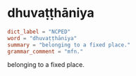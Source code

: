 # dhuvaṭṭhāniya

``` toml
dict_label = "NCPED"
word = "dhuvaṭṭhāniya"
summary = "belonging to a fixed place."
grammar_comment = "mfn."
```

belonging to a fixed place.

